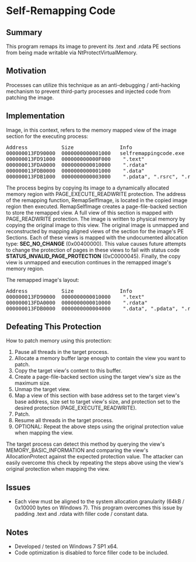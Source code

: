 # Self-Remapping Code

## Summary

This program remaps its image to prevent its .text and .rdata PE sections from being made writable via NtProtectVirtualMemory.

## Motivation

Processes can utilize this technique as an anti-debugging / anti-hacking mechanism to prevent third-party processes and injected code from patching the image.

## Implementation

Image, in this context, refers to the memory mapped view of the image section for the executing process:

<pre>
Address           Size               Info                                    Content                      Type   Protect  Initial
000000013FD90000  0000000000001000   selfremappingcode.exe                                                IMG    -R---    ERWC-
000000013FD91000  000000000000F000    ".text"                                Executable code              IMG    ER---    ERWC-
000000013FDA0000  0000000000010000    ".rdata"                               Read-only initialized data   IMG    -R---    ERWC-
000000013FDB0000  0000000000001000    ".data"                                Initialized data             IMG    -RW--    ERWC-
000000013FDB1000  0000000000003000    ".pdata", ".rsrc", ".reloc"            Exception information        IMG    -R---    ERWC-
</pre>

The process begins by copying its image to a dynamically allocated memory region with PAGE\_EXECUTE\_READWRITE protection. The address of the remapping function, RemapSelfImage, is located in the copied image region then executed. RemapSelfImage creates a page-file-backed section to store the remapped view. A full view of this section is mapped with PAGE\_READWRITE protection. The image is written to physical memory by copying the original image to this view. The original image is unmapped and reconstructed by mapping aligned views of the section for the image's PE Sections. Each of these views is mapped with the undocumented allocation type: **SEC\_NO\_CHANGE** (0x00400000). This value causes future attempts to change the protection of pages in these views to fail with status code **STATUS\_INVALID\_PAGE\_PROTECTION** (0xC0000045). Finally, the copy view is unmapped and execution continues in the remapped image's memory region.

The remapped image's layout:

<pre>
Address           Size               Info                                    Content                      Type   Protect  Initial
000000013FD90000  0000000000010000    ".text"                                Executable code              MAP    ER---    ER---
000000013FDA0000  0000000000010000    ".rdata"                               Read-only initialized data   MAP    -R---    -R---
000000013FDB0000  0000000000004000    ".data", ".pdata", ".rsrc", ".reloc"   Initialized data             MAP    -RW--    -RW--
</pre>

## Defeating This Protection

How to patch memory using this protection:

1. Pause all threads in the target process.
2. Allocate a memory buffer large enough to contain the view you want to patch.
3. Copy the target view's content to this buffer.
4. Create a page-file-backed section using the target view's size as the maximum size.
5. Unmap the target view.
6. Map a view of this section with base address set to the target view's base address, size set to target view's size, and protection set to the desired protection (PAGE\_EXECUTE\_READWRITE).
7. Patch.
8. Resume all threads in the target process.
9. OPTIONAL: Repeat the above steps using the original protection value when mapping the view.

The target process can detect this method by querying the view's MEMORY\_BASIC\_INFORMATION and comparing the view's AllocationProtect against the expected protection value. The attacker can easily overcome this check by repeating the steps above using the view's original protection when mapping the view.

## Issues

- Each view must be aligned to the system allocation granularity (64kB / 0x10000 bytes on Windows 7). This program overcomes this issue by padding .text and .rdata with filler code / constant data.

## Notes

- Developed / tested on Windows 7 SP1 x64.
- Code optimization is disabled to force filler code to be included.
